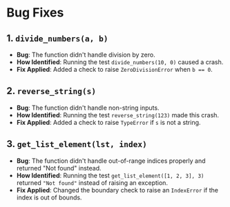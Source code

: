 # Bug Fixes

## 1. `divide_numbers(a, b)`
- **Bug**: The function didn't handle division by zero.
- **How Identified**: Running the test `divide_numbers(10, 0)` caused a crash.
- **Fix Applied**: Added a check to raise `ZeroDivisionError` when `b == 0`.

## 2. `reverse_string(s)`
- **Bug**: The function didn't handle non-string inputs.
- **How Identified**: Running the test `reverse_string(123)` made this crash.
- **Fix Applied**: Added a check to raise `TypeError` if `s` is not a string.

## 3. `get_list_element(lst, index)`
- **Bug**: The function didn't handle out-of-range indices properly and returned "Not found" instead.
- **How Identified**: Running the test `get_list_element([1, 2, 3], 3)` returned `"Not found"` instead of raising an exception.
- **Fix Applied**: Changed the boundary check to raise an `IndexError` if the index is out of bounds.

